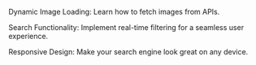 Dynamic Image Loading: Learn how to fetch images from APIs.

Search Functionality: Implement real-time filtering for a seamless user experience.

Responsive Design: Make your search engine look great on any device.
